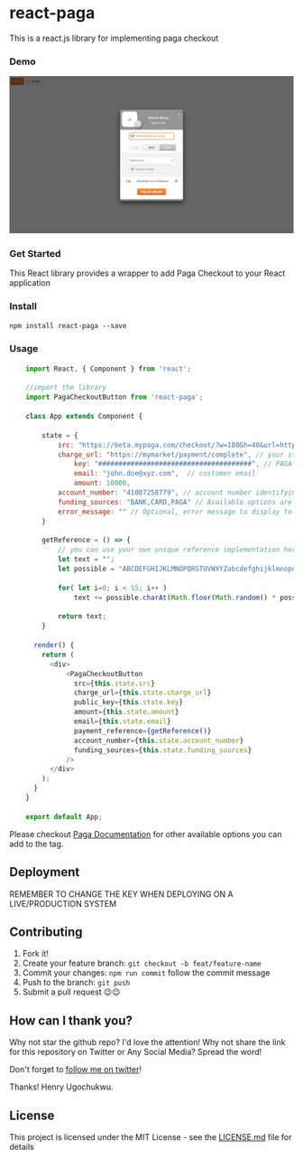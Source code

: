 # react-paga

This is a react.js library for implementing paga checkout

### Demo

![Alt text](ReactApp.png?raw=true "Demo Image")

### Get Started

This React library provides a wrapper to add Paga Checkout to your React application

### Install

```
npm install react-paga --save
```

### Usage

```javascript
    import React, { Component } from 'react';

    //import the library
    import PagaCheckoutButton from 'react-paga';

    class App extends Component {

    	state = {
            src: "https://beta.mypaga.com/checkout/?w=180&h=40&url=https://dl.dropboxusercontent.com/s/n1gy0iqo8kpl3lo/doroki_button.png?dl=0", // w=width of button, h=height of button // url=to customise your button add a link to your button image
            charge_url: "https://mymarket/payment/complete", // your store url for payment verification
    		    key: "######################################", // PAGA PUBLIC KEY
    		    email: "john.doe@xyz.com",  // customer email
    		    amount: 10000,
            account_number: "41007258779", // account number identifying customer on the merchant's system.
            funding_sources: "BANK,CARD,PAGA" // Available options are CARD, BANK and PAGA.
            error_message: "" // Optional, error message to display to customers in the case of an error loading the script
    	}

    	getReference = () => {
    		// you can use your own unique reference implementation here
    		let text = "";
    		let possible = "ABCDEFGHIJKLMNOPQRSTUVWXYZabcdefghijklmnopqrstuvwxyz0123456789-.=";

    		for( let i=0; i < 15; i++ )
    			text += possible.charAt(Math.floor(Math.random() * possible.length));

    		return text;
    	}

      render() {
        return (
          <div>
              <PagaCheckoutButton
                src={this.state.src}
                charge_url={this.state.charge_url}
                public_key={this.state.key}
                amount={this.state.amount}
                email={this.state.email}
                payment_reference={getReference()}
                account_number={this.state.account_number}
                funding_sources={this.state.funding_sources}
              />
          </div>
        );
      }
    }

    export default App;
```

Please checkout [Paga Documentation](https://developer-docs.paga.com/docs/paga-checkout) for other available options you can add to the tag.

## Deployment

REMEMBER TO CHANGE THE KEY WHEN DEPLOYING ON A LIVE/PRODUCTION SYSTEM

## Contributing

1. Fork it!
2. Create your feature branch: `git checkout -b feat/feature-name`
3. Commit your changes: `npm run commit` follow the commit message
4. Push to the branch: `git push`
5. Submit a pull request 😉😉

## How can I thank you?

Why not star the github repo? I'd love the attention! Why not share the link for this repository on Twitter or Any Social Media? Spread the word!

Don't forget to [follow me on twitter](https://twitter.com/_impact_dev)!

Thanks!
Henry Ugochukwu.

## License

This project is licensed under the MIT License - see the [LICENSE.md](LICENSE.md) file for details
